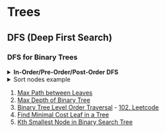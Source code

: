# Trees

## DFS (Deep First Search)

### DFS for Binary Trees

<details>
<summary><b>In-Order/Pre-Order/Post-Order DFS</b></summary>

```java
private void inOrderDfs(TreeNode node) {
  if (node == null) return;
  inOrderDfs(node.left);
  // action
  inOrderDfs(node.left);
}

private void preOrderDfs(TreeNode node) {
  if (node == null) return;
  // action
  preOrderDfs(node.left);
  preOrderDfs(node.left);
}

private void postOrderDfs(TreeNode node) {
  if (node == null) return;
  postOrderDfs(node.left);
  postOrderDfs(node.left);
  // action
}
```
</details>

<details>
<summary>Sort nodes example</summary>

```java
private void dfs(TreeNode node, List<Integer> sortedList) {
  if (node == null) return;
  dfs(node.left);
  sortedList.add(node.val);
  dfs(node.left);
}
```

</details>


1. [Max Path between Leaves](https://github.com/LenarBad/interview-questions/blob/main/trees/max-path-sum-between-leaves-in-beenary-tree.java)
2. [Max Depth of Binary Tree](https://github.com/LenarBad/interview-questions/blob/main/trees/max-depth-of-binary-tree.java)
3. [Binary Tree Level Order Traversal](https://github.com/LenarBad/interview-questions/blob/main/trees/tree-level-order-traversal.java) - [102. Leetcode](https://leetcode.com/problems/binary-tree-level-order-traversal/)
4. [Find Minimal Cost Leaf in a Tree](https://github.com/LenarBad/interview-questions/blob/main/trees/minimal-cost-leaf-in-tree.java)
5. [Kth Smallest Node in Binary Search Tree](https://github.com/LenarBad/interview-questions/blob/main/trees/kth-smallest-node-in-bst.java)
